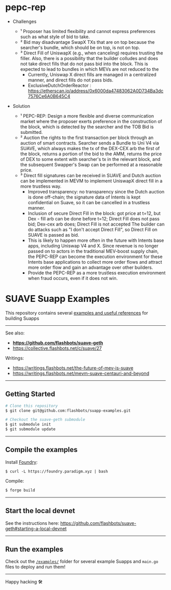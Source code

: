 # pepc-rep

- Challenges

  - ¹ Proposer has limited flexibility and cannot express preferences such as what style of bid to take.
  - ² Bid may disadvantage SwapX TXs that are on top because the searcher's bundle, which should be on top, is not on top.
  - ³ Direct Fill of UniswapX (e.g., when canceling) requires trusting the filler. Also, there is a possibility that the builder colludes and does not take direct fills that do not pass bid into the block. This is expected to lead to bundles in which MEVs are not reduced to the
    - Currently, Uniswap X direct fills are managed in a centralized manner, and direct fills do not pass bids.
    - ExclusiveDutchOrderReactor : https://etherscan.io/address/0x6000da47483062A0D734Ba3dc7576Ce6A0B645C4

- Solution
  - ¹ PEPC-REP: Design a more flexible and diverse communication market where the proposer exerts preference in the construction of the block, which is detected by the searcher and the TOB Bid is submitted.
  - ² Auction the rights to the first transaction per block through an auction of smart contracts. Searcher sends a Bundle to Uni V4 via SUAVE, which always makes the tx of the DEX-CEX arb the first of the block, returns a portion of the bid to the AMM, returns the price of DEX to some extent with searcher's tx in the relevant block, and the subsequent Swapper's Swap can be performed at a reasonable price.
  - ³ Direct fill signatures can be received in SUAVE and Dutch auction can be implemented in MEVM to implement UniswapX direct fill in a more trustless way.
    - Improved transparency: no transparency since the Dutch auction is done off-chain; the signature data of Intents is kept confidential on Suave, so it can be cancelled in a trustless manner.
    - Inclusion of secure Direct Fill in the block: got price at t=12, but Dex - fill arb can be done before t=12; Direct Fill does not pass bid; Dex-cex arb does; Direct Fill is not accepted The builder can do attacks such as "I don't accept Direct Fill", so Direct Fill on SUAVE is passed as bid.
    - This is likely to happen more often in the future with Intents base apps, including Uniswap V4 and X. Since revenue is no longer passed on to actors in the traditional MEV-boost supply chain, the PEPC-REP can become the execution environment for these Intents base applications to collect more order flows and attract more order flow and gain an advantage over other builders.
    - Provide the PEPC-REP as a more trustless execution environment when fraud occurs, even if it does not win.

# SUAVE Suapp Examples

This repository contains several [examples and useful references](/examples/) for building Suapps

---

See also:

- **https://github.com/flashbots/suave-geth**
- https://collective.flashbots.net/c/suave/27

Writings:

- https://writings.flashbots.net/the-future-of-mev-is-suave
- https://writings.flashbots.net/mevm-suave-centauri-and-beyond

---

## Getting Started

```bash
# Clone this repository
$ git clone git@github.com:flashbots/suapp-examples.git

# Checkout the suave-geth submodule
$ git submodule init
$ git submodule update
```

---

## Compile the examples

Install [Foundry](https://getfoundry.sh/):

```
$ curl -L https://foundry.paradigm.xyz | bash
```

Compile:

```bash
$ forge build
```

---

## Start the local devnet

See the instructions here: https://github.com/flashbots/suave-geth#starting-a-local-devnet

---

## Run the examples

Check out the [`/examples/`](/examples/) folder for several example Suapps and `main.go` files to deploy and run them!

---

Happy hacking 🛠️
